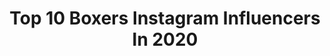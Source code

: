 ---
title: Top 10 Boxers Instagram Influencers In 2020
description: >-
  Find top boxers Instagram influencers in 2020. Most popular hashtags: #rgba #boxing #riakporhemassey #matchroomboxing.
platform: Instagram
profiles:
  - username: "davidadeleye1"
    fullname: >-
      David Adeleye
    location: "United Kingdom"
    followers: 9863
    engagement: 1561
    commentsToLikes: 0.068869
    avatar: "https://scontent-ams4-1.cdninstagram.com/v/t51.2885-19/s320x320/78868148_589824564910728_8150618270081220608_n.jpg?_nc_ht=scontent-ams4-1.cdninstagram.com&_nc_ohc=jGgCERb9uPYAX-QJ-wE&oh=f4253aea7dcc3806b6339abb02f3036b&oe=5EBB3529"
    verified: false
    hashtags: "#wilderfury, #throwback"
  - username: "alirezachalook"
    fullname: >-
      Alireza
    location: "Iran"
    followers: 10160
    engagement: 3057
    commentsToLikes: 0.255629
    avatar: "https://scontent-lht6-1.cdninstagram.com/v/t51.2885-19/s320x320/80304950_1393501294164690_1686950754574663680_n.jpg?_nc_ht=scontent-lht6-1.cdninstagram.com&_nc_ohc=1EfBVzMi0dsAX_tjkXy&oh=236fa9a061876f2a1bf3befba3bacf98&oe=5E9C798E"
    verified: false
    hashtags: ""
  - username: "carol_mattar"
    fullname: >-
      ɕarol 🎈
    location: ""
    followers: 10040
    engagement: 1606
    commentsToLikes: 0.136043
    avatar: "https://scontent-atl3-1.cdninstagram.com/v/t51.2885-19/s320x320/79385092_463878380998812_7965124920399101952_n.jpg?_nc_ht=scontent-atl3-1.cdninstagram.com&_nc_ohc=1YL7mIP7uiIAX-uQFpc&oh=f4c3a1a103961e0edeeebefcc6381059&oe=5EB8F846"
    verified: false
    hashtags: "#stayhome, #staysafe"
  - username: "patday_allday"
    fullname: >-
      Patrick Day
    location: "United States"
    followers: 14658
    engagement: 1976
    commentsToLikes: 0.084128
    avatar: "https://scontent-lhr8-1.cdninstagram.com/v/t51.2885-19/10349647_753091188086774_1535793529_a.jpg?_nc_ht=scontent-lhr8-1.cdninstagram.com&_nc_ohc=St6z4m1J1rYAX8jdwD7&oh=c09ae8d149f94aacdd07e6c6d4fa6225&oe=5EBAFDAC"
    verified: false
    hashtags: "#prettyboyjames, #thejackpot, #breastcancerawareness, #alldayeveryday"
  - username: "r_riakporhe"
    fullname: >-
      Richard Riakporhe
    location: "United Kingdom"
    followers: 25074
    engagement: 795
    commentsToLikes: 0.031101
    avatar: "https://scontent-ams4-1.cdninstagram.com/v/t51.2885-19/s320x320/84981905_541119766518750_1821338254041939968_n.jpg?_nc_ht=scontent-ams4-1.cdninstagram.com&_nc_ohc=hhv5V5DHtdsAX_e9Gtd&oh=bd6b4f45af57d757c762f8abf26a1e4a&oe=5EB80CBB"
    verified: true
    hashtags: "#london, #britishchampion, #skysports, #dillianwhyte"
  - username: "dan_azeez"
    fullname: >-
      Dan Azeez
    location: "United Kingdom"
    followers: 8758
    engagement: 1270
    commentsToLikes: 0.061643
    avatar: "https://scontent-lht6-1.cdninstagram.com/v/t51.2885-19/s320x320/84958620_151071832526341_2103066363240120320_n.jpg?_nc_ht=scontent-lht6-1.cdninstagram.com&_nc_ohc=ULM6UcwOutgAX8p0iJc&oh=17da826c57eac7648897953882079617&oe=5EBADDDF"
    verified: false
    hashtags: "#lewishamlion, #2020, #oneday, #boxing"
  - username: "_alexisespino"
    fullname: >-
      Alexis Espino
    location: "United States"
    followers: 10859
    engagement: 1320
    commentsToLikes: 0.030154
    avatar: "https://scontent-amt2-1.cdninstagram.com/v/t51.2885-19/s320x320/67399202_2394866583942838_1398904056994332672_n.jpg?_nc_ht=scontent-amt2-1.cdninstagram.com&_nc_ohc=stKWn_jc_08AX_WroIt&oh=4eacf49784a2795d8243d82bcd80767c&oe=5EB81833"
    verified: false
    hashtags: "#east, #3rdroundtko, #blessed, #tbt"
  - username: "hector_tanajara"
    fullname: >-
      El Finito
    location: "United States"
    followers: 18570
    engagement: 932
    commentsToLikes: 0.028846
    avatar: "https://scontent-amt2-1.cdninstagram.com/v/t51.2885-19/s320x320/44182039_553687905053517_120977159870218240_n.jpg?_nc_ht=scontent-amt2-1.cdninstagram.com&_nc_ohc=DrDX-rAyzUEAX-Fl27X&oh=65a2dabadc2a286a5d613725b7f4866e&oe=5EB8DAC3"
    verified: true
    hashtags: "#teamtanajara, #210, #jetsway, #january11th"
  - username: "zareennikhat"
    fullname: >-
      Nikhat Zareen
    location: "India"
    followers: 17609
    engagement: 1070
    commentsToLikes: 0.026409
    avatar: "https://scontent-lhr8-1.cdninstagram.com/v/t51.2885-19/s320x320/34982701_623233021344243_3450964062937022464_n.jpg?_nc_ht=scontent-lhr8-1.cdninstagram.com&_nc_ohc=YkSETEViamUAX9LfCSv&oh=00f39a55aea9db9e28000a17dfae1aeb&oe=5EBC47E2"
    verified: true
    hashtags: "#sundayselfie, #child, #tokyodisneyland, #staysafe"
  - username: "ladarius_miller"
    fullname: >-
      LaDarius Memphis Miller
    location: "United States"
    followers: 22756
    engagement: 385
    commentsToLikes: 0.061230
    avatar: "https://scontent-ams4-1.cdninstagram.com/v/t51.2885-19/s320x320/91865387_245095649998477_3515836825228804096_n.jpg?_nc_ht=scontent-ams4-1.cdninstagram.com&_nc_ohc=3ZD7sQpd_rgAX_ucnQR&oh=6bb9a4034bee9614237f7dcb9a226c32&oe=5EB8E448"
    verified: false
    hashtags: "#babyboy, #affiliationmanagement, #mayweatherpromotions, #teammemphis"
---